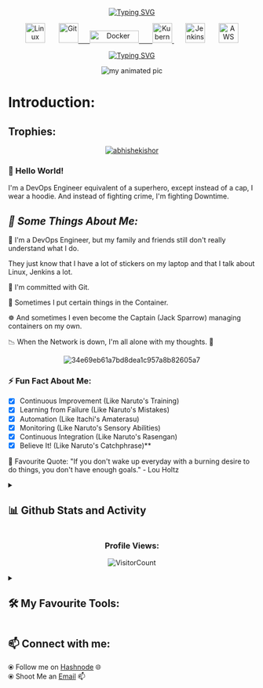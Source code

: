 
<p align="center">
<a href="https://git.io/typing-svg"><img src="https://readme-typing-svg.demolab.com?font=Dancing+Script&weight=700&pause=000&center=true&vCenter=true&multiline=true&repeat=false&width=700&lines=Abhishek+Kishor" alt="Typing SVG" /></a>

<p align="center"><img align="center"

<img src="https://upload.wikimedia.org/wikipedia/commons/thumb/3/3c/TuxFlat.svg/640px-TuxFlat.svg.png" alt="Linux" width="40" height="40"/> &nbsp;&nbsp;&nbsp;&nbsp;&nbsp; <a href="https://git-scm.com/" target="_blank" rel="noreferrer"> <img src="https://www.vectorlogo.zone/logos/git-scm/git-scm-icon.svg" alt="Git" width="40" height="40"/> &nbsp;&nbsp;&nbsp;&nbsp;&nbsp;<img src="https://upload.wikimedia.org/wikipedia/commons/4/4e/Docker_%28container_engine%29_logo.svg" alt="Docker" width="100" height="25">
&nbsp;&nbsp;&nbsp;&nbsp;&nbsp; <a href="https://kubernetes.io" target="_blank" rel="noreferrer"> <img src="https://www.vectorlogo.zone/logos/kubernetes/kubernetes-icon.svg" alt="Kubernetes" width="40" height="40"/> </a>
&nbsp;&nbsp;&nbsp;&nbsp;&nbsp; <img src="https://www.vectorlogo.zone/logos/jenkins/jenkins-icon.svg" alt="Jenkins" width="40" height="40"/> &nbsp;&nbsp;&nbsp;&nbsp;&nbsp;
<img src="https://upload.wikimedia.org/wikipedia/commons/thumb/9/93/Amazon_Web_Services_Logo.svg/640px-Amazon_Web_Services_Logo.svg.png" alt="AWS Logo" width="40">

</p>


</p>

<p align="center">
  <a href="https://git.io/typing-svg"><img src="https://readme-typing-svg.demolab.com?font=Dancing+Script&weight=500&pause=1000&center=true&vCenter=true&width=435&lines=A+passionate+DevOps+Engineer+From+India;Welcome+To+My+World;Always+learning+something+new" alt="Typing SVG" /></a>
</p>

<p align="center"><img align="center"

![my animated pic](https://github.com/abhishekishor/abhishekishor/assets/121818867/fb0879c1-7e03-4b7d-b9d3-75c860eeb523)

</p>

# Introduction:

<p align="center" >
  <samp>

## Trophies:

<p align="center"> <a href="https://github.com/ryo-ma/github-profile-trophy"><img src="https://github-profile-trophy.vercel.app/?username=abhishekishor" alt="abhishekishor" /></a> </p>


    
   ### 👋 Hello World!

I'm a DevOps Engineer equivalent of a superhero, except instead of a cap, I wear a hoodie. And instead of fighting crime, I'm fighting Downtime.

## *🧐 Some Things About Me:*

🤔 I'm a DevOps Engineer, but my family and friends still don't really understand what I do.

They just know that I have a lot of stickers on my laptop and that I talk about Linux, Jenkins a lot.

💓 I'm committed with Git.

🐳 Sometimes I put certain things in the Container.

☸ And sometimes I even become the Captain (Jack Sparrow) managing containers on my own.

📉 When the Network is down, I'm all alone with my thoughts. 🥹

<p>

 <p align="center"><img align="center"

![34e69eb61a7bd8dea1c957a8b82605a7](https://github.com/abhishekishor/abhishekishor/assets/121818867/91421f19-0f67-4085-846d-e1e980381738)

</p>

</p>

### ⚡ Fun Fact About Me:
- [x] Continuous Improvement (Like Naruto's Training)
- [x] Learning from Failure (Like Naruto's Mistakes)
- [x] Automation (Like Itachi's Amaterasu)
- [x] Monitoring (Like Naruto's Sensory Abilities)
- [x] Continuous Integration (Like Naruto's Rasengan)
- [x] Believe It! (Like Naruto's Catchphrase)**

💬 Favourite Quote: "If you don't wake up everyday with a burning desire to do things, you don't have enough goals." - Lou Holtz
  </samp>
  <br/>
</p>

<details> 
  <summary><h2>📊 Github Stats and Activity</h2></summary>

<h3>🔥 Streak Stats</h3>

<p align="center"><img align="center" src="https://github-readme-streak-stats.herokuapp.com/?user=abhishekishor&theme=highcontrast" alt="abhishekishor" /></p>

<h3>💻 GitHub Profile Stats</h3>

<p align="center"><img align="center"

![Abhishek's GitHub stats](https://github-readme-stats.vercel.app/api?username=abhishekishor&show_icons=true&theme=radical)

</p>

<p align="center"><img align="center"

  </p>

   
                    
<h3>📈 My Contributions</h3>

<p align="center"><img align="center"
   
<p>&nbsp;<img align="center" src="http://github-profile-summary-cards.vercel.app/api/cards/profile-details?username=abhishekishor&theme=highcontrast" alt="abhishekishor" /></p>

</p>
  
</details>
 
<h3 align="Center">Profile Views:</h3>

<p align="center"><img align="center"
  
  ![VisitorCount](https://profile-counter.glitch.me/abhishekishor/count.svg) </p>





<details> 

  <summary><h2>🛠️ My Favourite Tools:</h2></summary>

<h3>👨‍💻 Operating System</h3>

<p>

<img src="https://upload.wikimedia.org/wikipedia/commons/thumb/3/3c/TuxFlat.svg/640px-TuxFlat.svg.png" alt="Linux" width="40" height="45"/> &nbsp;&nbsp;&nbsp;&nbsp;&nbsp;<img src="https://upload.wikimedia.org/wikipedia/commons/thumb/b/b6/Cropped-Windows10-icon.png/640px-Cropped-Windows10-icon.png" alt="Windows" width="40" height="45"/>

  
</p>


<h3>👨‍💻 Version Control System</h3>

<p>

<a href="https://git-scm.com/" target="_blank" rel="noreferrer"> <img src="https://www.vectorlogo.zone/logos/git-scm/git-scm-icon.svg" alt="Git" width="40" height="40"/> </a>
  
</p>

<h3>👨‍💻 Containerization System</h3>

<p>

<img src="https://upload.wikimedia.org/wikipedia/commons/4/4e/Docker_%28container_engine%29_logo.svg" alt="Docker" width="100" height="25">

</p>

<h3>👨‍💻Container Orchestration System</h3>

<p>

<a href="https://kubernetes.io" target="_blank" rel="noreferrer"> <img src="https://www.vectorlogo.zone/logos/kubernetes/kubernetes-icon.svg" alt="Kubernetes" width="40" height="40"/> </a>

</p>


<h3>👨‍💻 Automation Server</h3>

<p>

<img src="https://www.vectorlogo.zone/logos/jenkins/jenkins-icon.svg" alt="Jenkins" width="50" height="60"/>

</p>

<h3>👨‍💻 Scripting</h3>

<p>

<img src="https://www.vectorlogo.zone/logos/shell/shell-icon.svg" alt="Shell" width="40">

</p>






<details>

<summary><h3>👨‍💻 Cloud Infrastructure</h3></summary>

<p>

<img src="https://upload.wikimedia.org/wikipedia/commons/thumb/9/93/Amazon_Web_Services_Logo.svg/640px-Amazon_Web_Services_Logo.svg.png" alt="AWS Logo" width="40">

</p>


<h4>👨‍💻 AWS Network and Content Delivery</h4>

<p>

<img src="https://symbols.getvecta.com/stencil_9/19_amazon-vpc.5a236e258b.svg" alt="AWS VPC Logo" width="40"> &nbsp;&nbsp;&nbsp;&nbsp;&nbsp; <img src="https://symbols.getvecta.com/stencil_20/4_amazon-route-53.997d2f10f7.svg" alt="AWS Route53" width="40">

</p>


<h4>👨‍💻 AWS Storage</h4>

<p>

<img src="https://symbols.getvecta.com/stencil_24/8_s3-bucket-with-objects.8e17c9b9e5.svg" alt="AWS S3" width="40">

</p>

<h4>👨‍💻 Security, Identity, & Compliance</h4>

<p>

<img src="https://res.cloudinary.com/hy4kyit2a/f_auto,fl_lossy,q_70/learn/modules/aws-cloud-security/control-access-with-aws-identity-and-access-management/images/3d5ecfeab35e8dfc1eb781f7880fafc9_99-c-15-ccc-fe-5-e-4-d-8-f-bcfc-193197-b-9-dc-7-b.png" alt="AWS IAM" width="40">

</p>

<h4>👨‍💻 Container Services</h4>

<p>

<img src="https://noname.work/wp-content/uploads/2019/04/ECS_icon.png" alt="AWS ECS" width="40"> &nbsp;&nbsp;&nbsp;&nbsp;&nbsp;<img src="https://acloudxpert.com/wp-content/uploads/2020/04/Amazon-Elastic-Kubernetes-Service@4x.png" alt="AWS EKS" width="40"> &nbsp;&nbsp;&nbsp;&nbsp;&nbsp;<img src="https://acloudxpert.com/wp-content/uploads/2020/04/Amazon-EC2-Container-Registry@4x.png" alt="AWS ECR" width="40"> 

</p>



  </details>
  
</details>




## 📫 Connect with me: 

  ⦿ Follow me on [Hashnode](https://fromroadtodevops.co/about) 🌐 <br>
  ⦿ Shoot Me an [Email](mailto:kishoravishek@gmail.com) 📫 <br>

